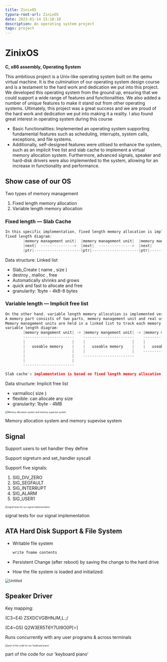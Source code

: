```yaml
---
title: ZinixOS
typora-root-url: ZinixOS
date: 2023-01-14 15:18:10
description: An operating system project
tags: project
---
```

# ZinixOS

**C, x86 assembly, Operating System**

This ambitious project is a Unix-like operating system built on the qemu virtual machine. It is the culmination of our operating system design course and is a testament to the hard work and dedication we put into this project. We developed this operating system from the ground up, ensuring that we could support a wide range of features and functionalities. We also added a number of unique features to make it stand out from other operating systems. Ultimately, this project was a great success and we are proud of the hard work and dedication we put into making it a reality. I also found great interest in operating system during this course

- Basic functionalities: Implemented an operating system supporting fundamental features such as scheduling, interrupts, system calls, exceptions, and file systems.
- Additionally, self-designed features were utilised to enhance the system, such as an implicit free list and slab cache to implement a virtual memory allocation system. Furthermore, advanced signals, speaker and hard-disk drivers were also implemented to the system, allowing for an increase in functionality and performance.

## Show case of our OS

Two types of memory management

1. Fixed length memory allocation
2. Variable length memory allocation

### Fixed length — Slab Cache

```c
In this specific implementation, fixed length memory allocation is implemented by two parts, memory management unit and memory unit.
fixed length diagram:
        |memory management unit|  |memory management unit|  |memory management unit|  ..........    |memory unit|  |memory unit| |memory unit| .....
        |next|  --------------->  |next|  --------------->  |next|                                      ↑              ↑             ↑
        |ptr|---------------------|ptr|---------------------|ptr|---------------------------------------↑--------------↑-------------↑
```

Data structure: Linked list

- Slab_Create ( name , size )
- destroy , malloc , free
- Automatically shrinks and grows
- quick and fast to allocate and free
- granularity: 1byte - 4kB-8 bytes

### Variable length — Implicit free list

```c
On the other hand, variable length memory allocation is implemented very similar to Linux's implicit free list design. 
A memory part consists of two parts, memory management unit and real useable memory unit.
Memory management units are held in a linked list to track each memory fragments have been allocated.
variable length diagram:
        |memory mangement unit| -> |memory mangement unit| -> |memory mangement unit| -> |memory mangement unit|
        -----------------------    -----------------------    -----------------------    -----------------------
        |                     |    |                     |    |                     |    |                     |
        |   useable memory    |    |   useable memory    |    |   useable memory    |    |   useable memory    |
        |                     |    |                     |    -----------------------    |                     |
        |                     |    -----------------------                               -----------------------
        |                     |
        -----------------------

Slab cache's implementation is based on fixed length memory allocation.
```

Data structure: Implicit free list

- varmalloc( size )
- flexible: can allocate any size
- granularity: 1byte - 4MB

<img src="Untitled.png" alt="Memory allocation system and memory supevise system" style="zoom:50%;" />

Memory allocation system and memory supevise system

## Signal

Support users to set handler they define

Support sigreturn and set_handler syscall

Support five signals:

1. SIG_DIV_ZERO
2. SIG_SEGFAULT
3. SIG_INTERRUPT
4. SIG_ALARM
5. SIG_USER1

<img src="Untitled1.png" alt="signal tests for our signal implementation" style="zoom:50%;" />

signal tests for our signal implementation

## ATA Hard Disk Support & File System

- Writable file system

  ```jsx
  write fname contents
  ```

- Persistent Change (after reboot) by saving the change to the hard drive

- How the file system is loaded and initialized:

<img src="Untitled2.png" alt="Untitled" style="zoom: 80%;" />

## Speaker Driver

Key mapping:

(C3~E4) ZSXDCVGBHNJM,L.;/

(C4~G5) Q2W3ER5T6Y7UI9O0P[=]

Runs concurrently with any user programs & across terminals

<img src="Untitled3.png" alt="part of the code for our ‘keyboard piano’" style="zoom:50%;" />

part of the code for our ‘keyboard piano’